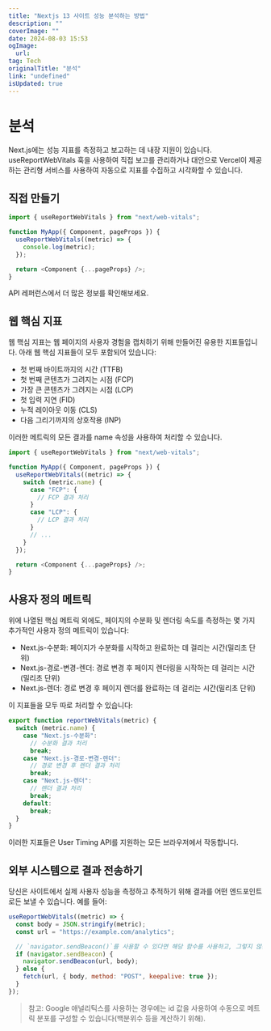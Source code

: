 ```yaml
---
title: "Nextjs 13 사이트 성능 분석하는 방법"
description: ""
coverImage: ""
date: 2024-08-03 15:53
ogImage: 
  url: 
tag: Tech
originalTitle: "분석"
link: "undefined"
isUpdated: true
---
```






# 분석

Next.js에는 성능 지표를 측정하고 보고하는 데 내장 지원이 있습니다. useReportWebVitals 훅을 사용하여 직접 보고를 관리하거나 대안으로 Vercel이 제공하는 관리형 서비스를 사용하여 자동으로 지표를 수집하고 시각화할 수 있습니다.

## 직접 만들기

```js
import { useReportWebVitals } from "next/web-vitals";

function MyApp({ Component, pageProps }) {
  useReportWebVitals((metric) => {
    console.log(metric);
  });

  return <Component {...pageProps} />;
}
```

<div class="content-ad"></div>

API 레퍼런스에서 더 많은 정보를 확인해보세요.

## 웹 핵심 지표

웹 핵심 지표는 웹 페이지의 사용자 경험을 캡처하기 위해 만들어진 유용한 지표들입니다. 아래 웹 핵심 지표들이 모두 포함되어 있습니다:

- 첫 번째 바이트까지의 시간 (TTFB)
- 첫 번째 콘텐츠가 그려지는 시점 (FCP)
- 가장 큰 콘텐츠가 그려지는 시점 (LCP)
- 첫 입력 지연 (FID)
- 누적 레이아웃 이동 (CLS)
- 다음 그리기까지의 상호작용 (INP)

<div class="content-ad"></div>

이러한 메트릭의 모든 결과를 name 속성을 사용하여 처리할 수 있습니다.

```js
import { useReportWebVitals } from "next/web-vitals";

function MyApp({ Component, pageProps }) {
  useReportWebVitals((metric) => {
    switch (metric.name) {
      case "FCP": {
        // FCP 결과 처리
      }
      case "LCP": {
        // LCP 결과 처리
      }
      // ...
    }
  });

  return <Component {...pageProps} />;
}
```

## 사용자 정의 메트릭

위에 나열된 핵심 메트릭 외에도, 페이지의 수분화 및 렌더링 속도를 측정하는 몇 가지 추가적인 사용자 정의 메트릭이 있습니다:

<div class="content-ad"></div>

- Next.js-수분화: 페이지가 수분화를 시작하고 완료하는 데 걸리는 시간(밀리초 단위)
- Next.js-경로-변경-렌더: 경로 변경 후 페이지 렌더링을 시작하는 데 걸리는 시간(밀리초 단위)
- Next.js-렌더: 경로 변경 후 페이지 렌더를 완료하는 데 걸리는 시간(밀리초 단위)

이 지표들을 모두 따로 처리할 수 있습니다:

```js
export function reportWebVitals(metric) {
  switch (metric.name) {
    case "Next.js-수분화":
      // 수분화 결과 처리
      break;
    case "Next.js-경로-변경-렌더":
      // 경로 변경 후 렌더 결과 처리
      break;
    case "Next.js-렌더":
      // 렌더 결과 처리
      break;
    default:
      break;
  }
}
```

이러한 지표들은 User Timing API를 지원하는 모든 브라우저에서 작동합니다.

<div class="content-ad"></div>

## 외부 시스템으로 결과 전송하기

당신은 사이트에서 실제 사용자 성능을 측정하고 추적하기 위해 결과를 어떤 엔드포인트로든 보낼 수 있습니다. 예를 들어:

```js
useReportWebVitals((metric) => {
  const body = JSON.stringify(metric);
  const url = "https://example.com/analytics";

  // `navigator.sendBeacon()`를 사용할 수 있다면 해당 함수를 사용하고, 그렇지 않은 경우에는 `fetch()`를 사용합니다.
  if (navigator.sendBeacon) {
    navigator.sendBeacon(url, body);
  } else {
    fetch(url, { body, method: "POST", keepalive: true });
  }
});
```

> 참고: Google 애널리틱스를 사용하는 경우에는 id 값을 사용하여 수동으로 메트릭 분포를 구성할 수 있습니다(백분위수 등을 계산하기 위해).

<div class="content-ad"></div>
